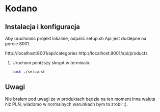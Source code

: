 # Kodano

## Instalacja i konfiguracja

Aby uruchomić projekt lokalnie, odpalić setup.sh
Api jest dostepne na porcie 8001.

http://localhost:8001/api/categories
http://localhost:8001/api/products

1. Uruchom poniższy skrypt w terminalu:

   ```bash
   bash ./setup.sh
   

## Uwagi
Nie brałem pod uwagi że w produktach będzie na ten moment inna waluta niż PLN, wiadomo
w normalnych warunkach bym to zrobił :).